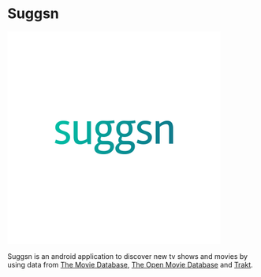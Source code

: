 Suggsn
=====
![Suggsn icon](https://github.com/KunaalKumar/Suggsn/blob/master/app/src/main/res/mipmap-xxxhdpi/icon_layer.png "Suggsn")

Suggsn is an android application to discover new tv shows and movies by using data from [The Movie Database](https://www.themoviedb.org/), 
[The Open Movie Database](http://www.omdbapi.com/) and [Trakt](https://trakt.tv/).

